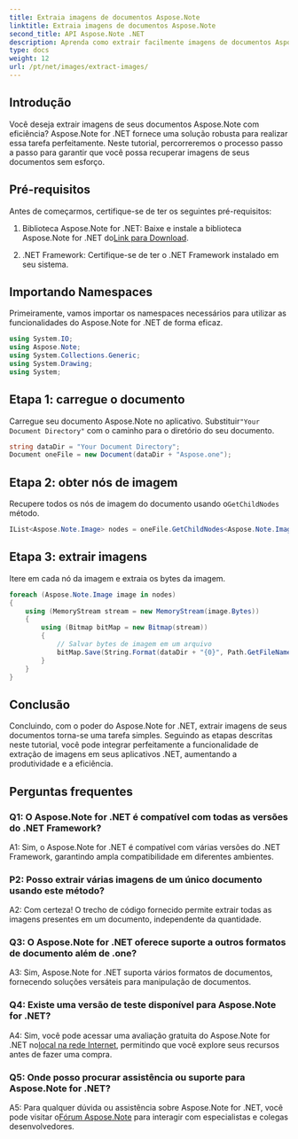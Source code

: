 ```yaml
---
title: Extraia imagens de documentos Aspose.Note
linktitle: Extraia imagens de documentos Aspose.Note
second_title: API Aspose.Note .NET
description: Aprenda como extrair facilmente imagens de documentos Aspose.Note usando Aspose.Note for .NET. Aprimore seus recursos de manipulação de documentos com este tutorial abrangente.
type: docs
weight: 12
url: /pt/net/images/extract-images/
---
```

## Introdução

Você deseja extrair imagens de seus documentos Aspose.Note com eficiência? Aspose.Note for .NET fornece uma solução robusta para realizar essa tarefa perfeitamente. Neste tutorial, percorreremos o processo passo a passo para garantir que você possa recuperar imagens de seus documentos sem esforço.

## Pré-requisitos

Antes de começarmos, certifique-se de ter os seguintes pré-requisitos:

1.  Biblioteca Aspose.Note for .NET: Baixe e instale a biblioteca Aspose.Note for .NET do[Link para Download](https://releases.aspose.com/note/net/).
   
2. .NET Framework: Certifique-se de ter o .NET Framework instalado em seu sistema.

## Importando Namespaces

Primeiramente, vamos importar os namespaces necessários para utilizar as funcionalidades do Aspose.Note for .NET de forma eficaz.

```csharp
using System.IO;
using Aspose.Note;
using System.Collections.Generic;
using System.Drawing;
using System;
```

## Etapa 1: carregue o documento

 Carregue seu documento Aspose.Note no aplicativo. Substituir`"Your Document Directory"` com o caminho para o diretório do seu documento.

```csharp
string dataDir = "Your Document Directory";
Document oneFile = new Document(dataDir + "Aspose.one");
```

## Etapa 2: obter nós de imagem

 Recupere todos os nós de imagem do documento usando o`GetChildNodes` método.

```csharp
IList<Aspose.Note.Image> nodes = oneFile.GetChildNodes<Aspose.Note.Image>();
```

## Etapa 3: extrair imagens

Itere em cada nó da imagem e extraia os bytes da imagem.

```csharp
foreach (Aspose.Note.Image image in nodes)
{
    using (MemoryStream stream = new MemoryStream(image.Bytes))
    {
        using (Bitmap bitMap = new Bitmap(stream))
        {
            // Salvar bytes de imagem em um arquivo
            bitMap.Save(String.Format(dataDir + "{0}", Path.GetFileName(image.FileName)));
        }
    }
}
```

## Conclusão

Concluindo, com o poder do Aspose.Note for .NET, extrair imagens de seus documentos torna-se uma tarefa simples. Seguindo as etapas descritas neste tutorial, você pode integrar perfeitamente a funcionalidade de extração de imagens em seus aplicativos .NET, aumentando a produtividade e a eficiência.

## Perguntas frequentes

### Q1: O Aspose.Note for .NET é compatível com todas as versões do .NET Framework?

A1: Sim, o Aspose.Note for .NET é compatível com várias versões do .NET Framework, garantindo ampla compatibilidade em diferentes ambientes.

### P2: Posso extrair várias imagens de um único documento usando este método?

A2: Com certeza! O trecho de código fornecido permite extrair todas as imagens presentes em um documento, independente da quantidade.

### Q3: O Aspose.Note for .NET oferece suporte a outros formatos de documento além de .one?

A3: Sim, Aspose.Note for .NET suporta vários formatos de documentos, fornecendo soluções versáteis para manipulação de documentos.

### Q4: Existe uma versão de teste disponível para Aspose.Note for .NET?

 A4: Sim, você pode acessar uma avaliação gratuita do Aspose.Note for .NET no[local na rede Internet](https://releases.aspose.com/), permitindo que você explore seus recursos antes de fazer uma compra.

### Q5: Onde posso procurar assistência ou suporte para Aspose.Note for .NET?

 A5: Para qualquer dúvida ou assistência sobre Aspose.Note for .NET, você pode visitar o[Fórum Aspose.Note](https://forum.aspose.com/c/note/28) para interagir com especialistas e colegas desenvolvedores.